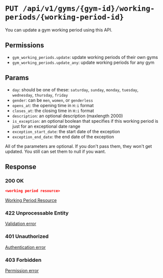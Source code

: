 # `PUT /api/v1/gyms/{gym-id}/working-periods/{working-period-id}`
You can update a gym working period using this API.


## Permissions

- `gym_working_periods.update`: update working periods of their own gyms
- `gym_working_periods.update_any`: update working periods for any gym

## Params

- `day`: should be one of these: `saturday`, `sunday`, `monday`, `tuesday`, `wednesday`, `thursday`, `friday`
- `gender`: can be `men`, `women`, or `genderless`
- `opens_at`: the opening time in `H:i` format
- `closes_at`: the closing time in `H:i` format
- `description`: an optional description (maxlength 2000)
- `is_exception`: an optional boolean that specifies if this working period is just for an exceptional date range
- `exception_start_date`: the start date of the exception
- `exception_end_date`: the end date of the exception

All of the parameters are optional. If you don't pass them, they won't get updated.
You still can set them to null if you want.

## Response

### 200 OK

```json
<working period resource>
```

[Working Period Resource](gym_working_period_resource.md)

### 422 Unprocessable Entity
[Validation error](../../_globals/validation-errors.md)

### 401 Unauthorized
[Authentication error](../../_globals/authentication-errors.md)

### 403 Forbidden
[Permission error](../../_globals/permission-errors.md)
